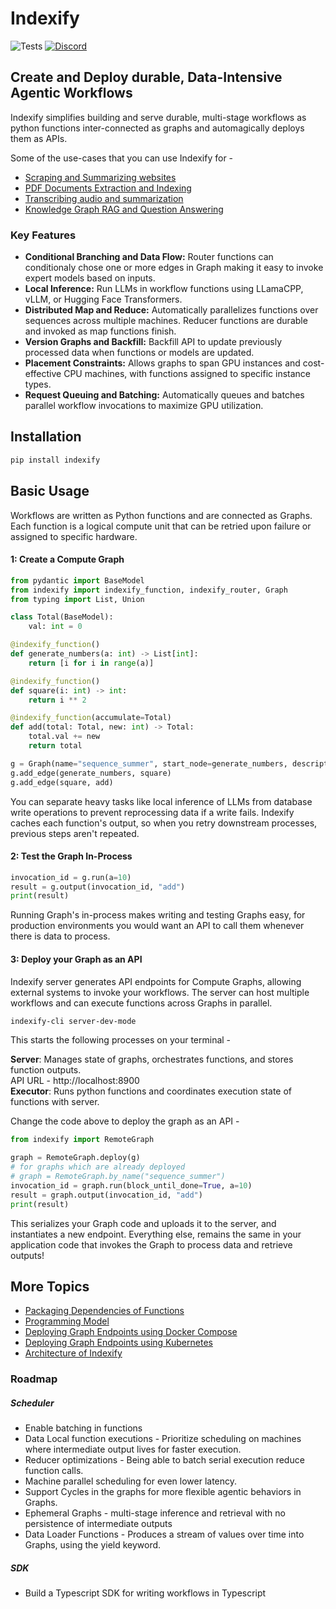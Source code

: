 # Indexify
![Tests](https://github.com/tensorlakeai/indexify/actions/workflows/test.yaml/badge.svg?branch=main)
[![Discord](https://dcbadge.vercel.app/api/server/VXkY7zVmTD?style=flat&compact=true)](https://discord.gg/VXkY7zVmTD)

## Create and Deploy durable, Data-Intensive Agentic Workflows

Indexify simplifies building and serve durable, multi-stage workflows as python functions inter-connected as graphs and automagically deploys them as APIs.

Some of the use-cases that you can use Indexify for -

* [Scraping and Summarizing websites](examples/website_audio_summary/)
* [PDF Documents Extraction and Indexing](examples/pdf_document_extraction/)
* [Transcribing audio and summarization](examples/video_summarization/)
* [Knowledge Graph RAG and Question Answering](examples/knowledge_graph/)

### Key Features
* **Conditional Branching and Data Flow:** Router functions can conditionaly chose one or more edges in Graph making it easy to invoke expert models based on inputs.
* **Local Inference:** Run LLMs in workflow functions using LLamaCPP, vLLM, or Hugging Face Transformers.
* **Distributed Map and Reduce:** Automatically parallelizes functions over sequences across multiple machines. Reducer functions are durable and invoked as map functions finish.
* **Version Graphs and Backfill:** Backfill API to update previously processed data when functions or models are updated.
* **Placement Constraints:** Allows graphs to span GPU instances and cost-effective CPU machines, with functions assigned to specific instance types.
* **Request Queuing and Batching:** Automatically queues and batches parallel workflow invocations to maximize GPU utilization.

## Installation
```bash
pip install indexify
```

## Basic Usage

Workflows are written as Python functions and are connected as Graphs. Each function is a logical compute unit that can be retried upon failure or assigned to specific hardware.

#### 1: Create a Compute Graph
```python
from pydantic import BaseModel
from indexify import indexify_function, indexify_router, Graph
from typing import List, Union

class Total(BaseModel):
    val: int = 0

@indexify_function()
def generate_numbers(a: int) -> List[int]:
    return [i for i in range(a)]

@indexify_function()
def square(i: int) -> int:
    return i ** 2

@indexify_function(accumulate=Total)
def add(total: Total, new: int) -> Total:
    total.val += new
    return total

g = Graph(name="sequence_summer", start_node=generate_numbers, description="Simple Sequence Summer")
g.add_edge(generate_numbers, square)
g.add_edge(square, add)
```

You can separate heavy tasks like local inference of LLMs from database write operations to prevent reprocessing data if a write fails. Indexify caches each function's output, so when you retry downstream processes, previous steps aren't repeated.

#### 2: Test the Graph In-Process
```python
invocation_id = g.run(a=10)
result = g.output(invocation_id, "add")
print(result)
```

Running Graph's in-process makes writing and testing Graphs easy, for production environments you would want an API to call them whenever there is data to process.

#### 3: Deploy your Graph as an API

Indexify server generates API endpoints for Compute Graphs, allowing external systems to invoke your workflows. The server can host multiple workflows and can execute functions across Graphs in parallel.

```bash
indexify-cli server-dev-mode
```

This starts the following processes on your terminal -

**Server**: Manages state of graphs, orchestrates functions, and stores function outputs.<br> 
API URL - http://localhost:8900 <br>
**Executor**: Runs python functions and coordinates execution state of functions with server.

Change the code above to deploy the graph as an API -

```python
from indexify import RemoteGraph

graph = RemoteGraph.deploy(g)
# for graphs which are already deployed
# graph = RemoteGraph.by_name("sequence_summer") 
invocation_id = graph.run(block_until_done=True, a=10)
result = graph.output(invocation_id, "add")
print(result)
```

This serializes your Graph code and uploads it to the server, and instantiates a new endpoint.
Everything else, remains the same in your application code that invokes the Graph to process data and retrieve outputs!

## More Topics 

* [Packaging Dependencies of Functions](https://docs.getindexify.ai/packaging-dependencies)
* [Programming Model](https://docs.getindexify.ai/key-concepts#programming-model)
* [Deploying Graph Endpoints using Docker Compose](https://docs.getindexify.ai/operations/deployment#docker-compose)
* [Deploying Graph Endpoints using Kubernetes](https://docs.getindexify.ai/operations/deployment#kubernetes)
* [Architecture of Indexify](https://docs.getindexify.ai/architecture)

### Roadmap

##### Scheduler

* Enable batching in functions
* Data Local function executions - Prioritize scheduling on machines where intermediate output lives for faster execution.
* Reducer optimizations - Being able to batch serial execution reduce function calls.
* Machine parallel scheduling for even lower latency.
* Support Cycles in the graphs for more flexible agentic behaviors in Graphs.
* Ephemeral Graphs - multi-stage inference and retrieval with no persistence of intermediate outputs
* Data Loader Functions - Produces a stream of values over time into Graphs, using the yield keyword.


##### SDK

* Build a Typescript SDK for writing workflows in Typescript
